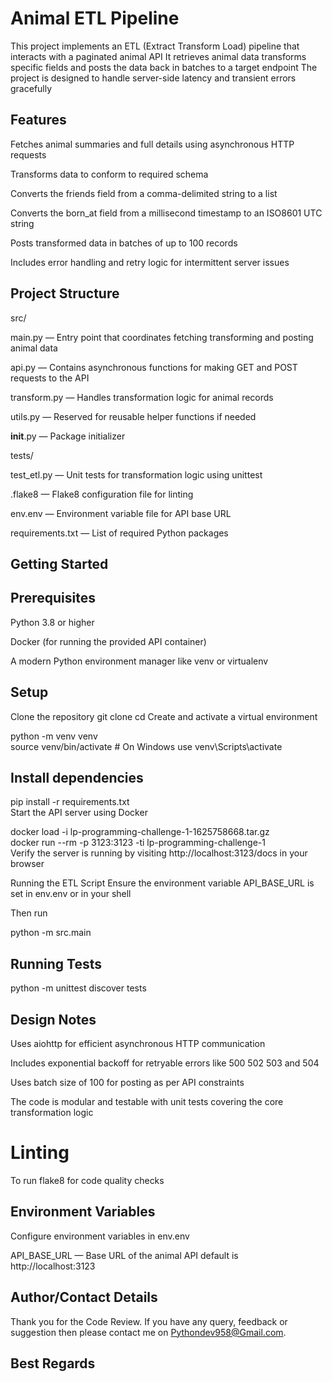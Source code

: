 # Animal ETL Pipeline

This project implements an ETL (Extract Transform Load) pipeline that interacts with a paginated animal API It retrieves animal data transforms specific fields and posts the data back in batches to a target endpoint The project is designed to handle server-side latency and transient errors gracefully

## Features

Fetches animal summaries and full details using asynchronous HTTP requests

Transforms data to conform to required schema

Converts the friends field from a comma-delimited string to a list

Converts the born_at field from a millisecond timestamp to an ISO8601 UTC string

Posts transformed data in batches of up to 100 records

Includes error handling and retry logic for intermittent server issues

## Project Structure

src/

main.py — Entry point that coordinates fetching transforming and posting animal data

api.py — Contains asynchronous functions for making GET and POST requests to the API

transform.py — Handles transformation logic for animal records

utils.py — Reserved for reusable helper functions if needed

__init__.py — Package initializer

tests/

test_etl.py — Unit tests for transformation logic using unittest

.flake8 — Flake8 configuration file for linting

env.env — Environment variable file for API base URL

requirements.txt — List of required Python packages

## Getting Started

## Prerequisites

Python 3.8 or higher

Docker (for running the provided API container)

A modern Python environment manager like venv or virtualenv

## Setup

Clone the repository
git clone <your-repo-url>
cd <your-repo-folder>
Create and activate a virtual environment

python -m venv venv  
source venv/bin/activate   # On Windows use venv\Scripts\activate  

## Install dependencies

pip install -r requirements.txt  
Start the API server using Docker

docker load -i lp-programming-challenge-1-1625758668.tar.gz  
docker run --rm -p 3123:3123 -ti lp-programming-challenge-1  
Verify the server is running by visiting http://localhost:3123/docs in your browser

Running the ETL Script
Ensure the environment variable API_BASE_URL is set in env.env or in your shell

Then run 

python -m src.main  

## Running Tests

python -m unittest discover tests  

## Design Notes

Uses aiohttp for efficient asynchronous HTTP communication

Includes exponential backoff for retryable errors like 500 502 503 and 504

Uses batch size of 100 for posting as per API constraints

The code is modular and testable with unit tests covering the core transformation logic

# Linting
To run flake8 for code quality checks

## Environment Variables
Configure environment variables in env.env

API_BASE_URL — Base URL of the animal API default is http://localhost:3123

## Author/Contact Details

Thank you for the Code Review. If you have any query, feedback or suggestion then please contact me on Pythondev958@Gmail.com.

## Best Regards
